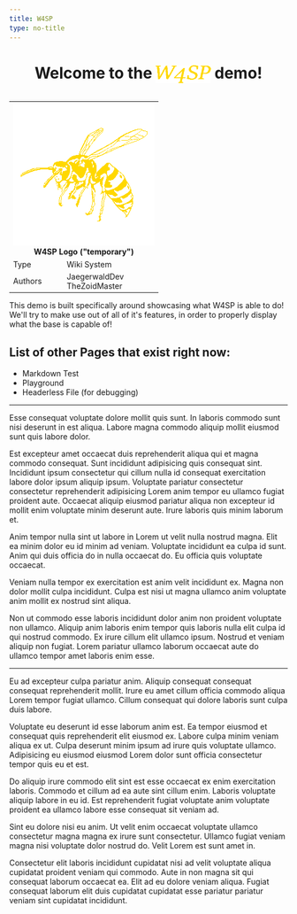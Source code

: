 ```yaml
---
title: W4SP
type: no-title
---
```


<h1 align="center">Welcome to the <img src="../img/wasp_compact.png" height="32px" style="vertical-align: middle;"> demo!</h1>

<table align="right">
    <tr><th colspan="2"><img src="../img/wasp.png" alt="W4SP">
    <br>
    W4SP Logo ("temporary")</th></tr>
    <tr><td>Type</td><td>Wiki System</td</tr>
    <tr><td>Authors</td><td>JaegerwaldDev<br>TheZoidMaster</td></tr>
</table>

This demo is built specifically around showcasing what W4SP is able to do! We'll try to make use out of all of it's features, in order to properly display what the base is capable of! 

## List of other Pages that exist right now:
- <page-link href="/wiki/Markdown_Test">Markdown Test</page-link>
- <page-link href="/wiki/Playground">Playground</page-link>
- <page-link href="/wiki/Headerless_File">Headerless File (for debugging)</page-link>

---

Esse consequat voluptate dolore mollit quis sunt. In laboris commodo sunt nisi deserunt in est aliqua. Labore magna commodo aliquip mollit eiusmod sunt quis labore dolor.

Est excepteur amet occaecat duis reprehenderit aliqua qui et magna commodo consequat. Sunt incididunt adipisicing quis consequat sint. Incididunt ipsum consectetur qui cillum nulla id consequat exercitation labore dolor ipsum aliquip ipsum. Voluptate pariatur consectetur consectetur reprehenderit adipisicing Lorem anim tempor eu ullamco fugiat proident aute. Occaecat aliquip eiusmod pariatur aliqua non excepteur id mollit enim voluptate minim deserunt aute. Irure laboris quis minim laborum et.

Anim tempor nulla sint ut labore in Lorem ut velit nulla nostrud magna. Elit ea minim dolor eu id minim ad veniam. Voluptate incididunt ea culpa id sunt. Anim qui duis officia do in nulla occaecat do. Eu officia quis voluptate occaecat.

Veniam nulla tempor ex exercitation est anim velit incididunt ex. Magna non dolor mollit culpa incididunt. Culpa est nisi ut magna ullamco anim voluptate anim mollit ex nostrud sint aliqua.

Non ut commodo esse laboris incididunt dolor anim non proident voluptate non ullamco. Aliquip anim laboris enim tempor quis laboris nulla elit culpa id qui nostrud commodo. Ex irure cillum elit ullamco ipsum. Nostrud et veniam aliquip non fugiat. Lorem pariatur ullamco laborum occaecat aute do ullamco tempor amet laboris enim esse.

---

Eu ad excepteur culpa pariatur anim. Aliquip consequat consequat consequat reprehenderit mollit. Irure eu amet cillum officia commodo aliqua Lorem tempor fugiat ullamco. Cillum consequat qui dolore laboris sunt culpa duis labore.

Voluptate eu deserunt id esse laborum anim est. Ea tempor eiusmod et consequat quis reprehenderit elit eiusmod ex. Labore culpa minim veniam aliqua ex ut. Culpa deserunt minim ipsum ad irure quis voluptate ullamco. Adipisicing eu eiusmod eiusmod Lorem dolor sunt officia consectetur tempor quis eu et est.

Do aliquip irure commodo elit sint est esse occaecat ex enim exercitation laboris. Commodo et cillum ad ea aute sint cillum enim. Laboris voluptate aliquip labore in eu id. Est reprehenderit fugiat voluptate anim voluptate proident ea ullamco labore esse consequat sit veniam ad.

Sint eu dolore nisi eu anim. Ut velit enim occaecat voluptate ullamco consectetur magna magna ex irure sunt consectetur. Ullamco fugiat veniam magna nisi voluptate dolor nostrud do. Velit Lorem est sunt amet in.

Consectetur elit laboris incididunt cupidatat nisi ad velit voluptate aliqua cupidatat proident veniam qui commodo. Aute in non magna sit qui consequat laborum occaecat ea. Elit ad eu dolore veniam aliqua. Fugiat consequat laborum elit duis cupidatat cupidatat esse pariatur pariatur veniam sint cupidatat incididunt.